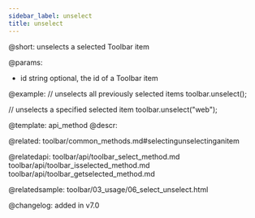 ```yaml
---
sidebar_label: unselect
title: unselect
---          
```


@short: unselects a selected Toolbar item


@params:
- id	string  optional, the id of a Toolbar item



@example:
// unselects all previously selected items
toolbar.unselect();
 
// unselects a specified selected item
toolbar.unselect("web");


@template: api_method
@descr:

@related: toolbar/common_methods.md#selectingunselectinganitem

@relatedapi:
toolbar/api/toolbar_select_method.md
toolbar/api/toolbar_isselected_method.md
toolbar/api/toolbar_getselected_method.md

@relatedsample:
toolbar/03_usage/06_select_unselect.html

@changelog:
added in v7.0

